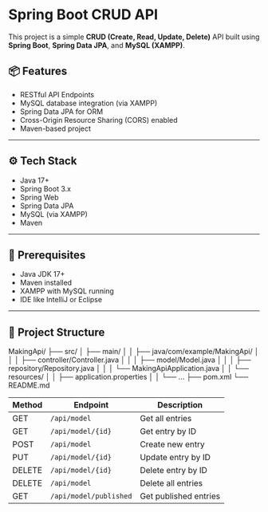 # Spring Boot CRUD API

This project is a simple **CRUD (Create, Read, Update, Delete)** API built using **Spring Boot**, **Spring Data JPA**, and **MySQL (XAMPP)**.

## 📦 Features

- RESTful API Endpoints
- MySQL database integration (via XAMPP)
- Spring Data JPA for ORM
- Cross-Origin Resource Sharing (CORS) enabled
- Maven-based project

---

## ⚙️ Tech Stack

- Java 17+
- Spring Boot 3.x
- Spring Web
- Spring Data JPA
- MySQL (via XAMPP)
- Maven

---

## 🧰 Prerequisites

- Java JDK 17+
- Maven installed
- XAMPP with MySQL running
- IDE like IntelliJ or Eclipse

---

## 📁 Project Structure

MakingApi/
├── src/
│ ├── main/
│ │ ├── java/com/example/MakingApi/
│ │ │ ├── controller/Controller.java
│ │ │ ├── model/Model.java
│ │ │ ├── repository/Repository.java
│ │ │ └── MakingApiApplication.java
│ │ └── resources/
│ │ ├── application.properties
│ │ └── ...
├── pom.xml
└── README.md

| Method | Endpoint               | Description           |
| ------ | ---------------------- | --------------------- |
| GET    | `/api/model`           | Get all entries       |
| GET    | `/api/model/{id}`      | Get entry by ID       |
| POST   | `/api/model`           | Create new entry      |
| PUT    | `/api/model/{id}`      | Update entry by ID    |
| DELETE | `/api/model/{id}`      | Delete entry by ID    |
| DELETE | `/api/model`           | Delete all entries    |
| GET    | `/api/model/published` | Get published entries |
